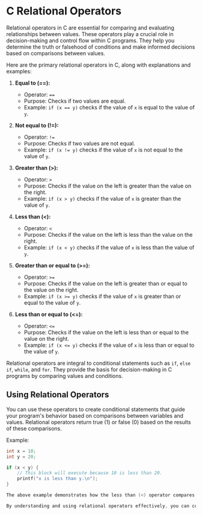# C Relational Operators

Relational operators in C are essential for comparing and evaluating relationships between values. These operators play a crucial role in decision-making and control flow within C programs. 
They help you determine the truth or falsehood of conditions and make informed decisions based on comparisons between values.

Here are the primary relational operators in C, along with explanations and examples:

1. **Equal to (==):**
   - Operator: `==`
   - Purpose: Checks if two values are equal.
   - Example: `if (x == y)` checks if the value of `x` is equal to the value of `y`.

2. **Not equal to (!=):**
   - Operator: `!=`
   - Purpose: Checks if two values are not equal.
   - Example: `if (x != y)` checks if the value of `x` is not equal to the value of `y`.

3. **Greater than (>):**
   - Operator: `>`
   - Purpose: Checks if the value on the left is greater than the value on the right.
   - Example: `if (x > y)` checks if the value of `x` is greater than the value of `y`.

4. **Less than (<):**
   - Operator: `<`
   - Purpose: Checks if the value on the left is less than the value on the right.
   - Example: `if (x < y)` checks if the value of `x` is less than the value of `y`.

5. **Greater than or equal to (>=):**
   - Operator: `>=`
   - Purpose: Checks if the value on the left is greater than or equal to the value on the right.
   - Example: `if (x >= y)` checks if the value of `x` is greater than or equal to the value of `y`.

6. **Less than or equal to (<=):**
   - Operator: `<=`
   - Purpose: Checks if the value on the left is less than or equal to the value on the right.
   - Example: `if (x <= y)` checks if the value of `x` is less than or equal to the value of `y`.

Relational operators are integral to conditional statements such as `if`, `else if`, `while`, and `for`. They provide the basis for decision-making in C programs by comparing values and conditions.

## Using Relational Operators

You can use these operators to create conditional statements that guide your program's behavior based on comparisons between variables and values. Relational operators return true (1) or false (0) based on the results of these comparisons.

Example:
```c
int x = 10;
int y = 20;

if (x < y) {
    // This block will execute because 10 is less than 20.
    printf("x is less than y.\n");
}

The above example demonstrates how the less than (<) operator compares the values of x and y, leading to the execution of the code block when the condition is true.

By understanding and using relational operators effectively, you can control the flow of your C programs and make decisions based on the relationships between data.